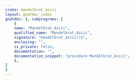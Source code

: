 ```yaml
---
crate: mandelbrot_ascii
layout: gnatdoc_index
gnatdoc: {, subprograms: [
    {
    name: "Mandelbrot_Ascii",
    qualified_name: "Mandelbrot_Ascii",
    signature: "mandelbrot_ascii()$",
    enclosing: "",
    is_private: false,
    documentation: "",
    documentation_snippet: "procedure Mandelbrot_Ascii",
    },
]
}
---
```

